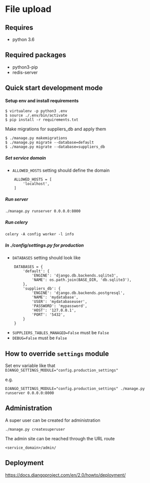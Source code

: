 File upload
===========

Requires
--------
* python 3.6

Required packages
-----------------
* python3-pip
* redis-server

Quick start development mode
----------------------------
#### Setup env and install requirements
    $ virtualenv -p python3 .env
    $ source ./.env/bin/activate
    $ pip install -r requirements.txt

Make migrations for suppliers_db and apply them

    $ ./manage.py makemigrations
    $ ./manage.py migrate --database=default
    $ ./manage.py migrate --database=suppliers_db

##### Set service domain
* `ALLOWED_HOSTS` setting should define the domain

```
    ALLOWED_HOSTS = [
        'localhost',
    ]
```

##### Run server
    ./manage.py runserver 0.0.0.0:8000

##### Run celery
    celery -A config worker -l info

##### In ./config/settings.py for production
* `DATABASES` setting should look like

```
    DATABASES = {
        'default': {
            'ENGINE': 'django.db.backends.sqlite3',
            'NAME': os.path.join(BASE_DIR, 'db.sqlite3'),
        },
        'suppliers_db': {
            'ENGINE': 'django.db.backends.postgresql',
            'NAME': 'mydatabase',
            'USER': 'mydatabaseuser',
            'PASSWORD': 'mypassword',
            'HOST': '127.0.0.1',
            'PORT': '5432',
        }
    }
```


* `SUPPLIERS_TABLES_MANAGED=False` must be `False`
* `DEBUG=False` must be `False`

How to override `settings` module
---------------------------------
Set env variable like that `DJANGO_SETTINGS_MODULE="config.production_settings"`

e.g.

    DJANGO_SETTINGS_MODULE="config.production_settings" ./manage.py runserver 0.0.0.0:8000

Administration
--------------
A super user can be created for administration

    ./manage.py createsuperuser

The admin site can be reached through the URL route

```
<service_domain>/admin/
```

Deployment
----------

https://docs.djangoproject.com/en/2.0/howto/deployment/
